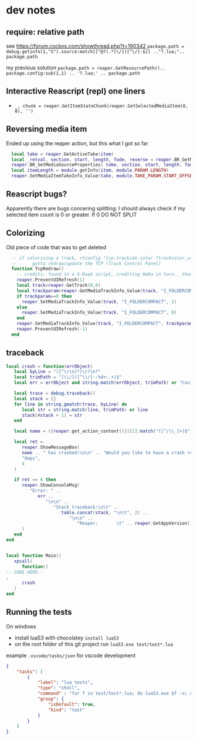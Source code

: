 # dev notes
## require: relative path
  see https://forum.cockos.com/showthread.php?t=190342
  `package.path = debug.getinfo(1,"S").source:match[[^@?(.*[\/])[^\/]-$]] .."?.lua;".. package.path`

  my previous solution
  `package.path = reaper.GetResourcePath().. package.config:sub(1,1) .. '?.lua;' .. package.path`

## Interactive Reascript (repl) one liners
 - `_, chunk = reaper.GetItemStateChunk(reaper.GetSelectedMediaItem(0, 0), '')`

## Reversing media item
  Ended up using the reaper action, but this what I got so far
  ``` lua
    local take = reaper.GetActiveTake(item)
    local _retval, section, start, length, fade, reverse = reaper.BR_GetMediaSourceProperties( take )
    reaper.BR_SetMediaSourceProperties( take, section, start, length, fade, not reverse )
    local itemLength = module.getInfo(item, module.PARAM.LENGTH)
    reaper.SetMediaItemTakeInfo_Value(take, module.TAKE_PARAM.START_OFFSET, itemLength)
  ```
## Reascript bugs?
  Apparently there are bugs concering splitting:
  I should always check if my selected item count is 0 or greater. If 0 DO NOT SPLIT

## Colorizing
  Old piece of code that was to get deleted
  ``` lua
    -- if colorizing a track, rtconfig "tcp.trackidx.color ?trackcolor_valid" does not work,
    -- 		gotta redraw/update the TCP (Track Control Panel)
    function TcpRedraw()
      -- credits: found in a X-Raym script, crediting HeDa in turn.. thanks both! :D
      reaper.PreventUIRefresh(1)
      local track=reaper.GetTrack(0,0)
      local trackparam=reaper.GetMediaTrackInfo_Value(track, "I_FOLDERCOMPACT")	
      if trackparam==0 then
        reaper.SetMediaTrackInfo_Value(track, "I_FOLDERCOMPACT", 1)
      else
        reaper.SetMediaTrackInfo_Value(track, "I_FOLDERCOMPACT", 0)
      end
      reaper.SetMediaTrackInfo_Value(track, "I_FOLDERCOMPACT", trackparam)
      reaper.PreventUIRefresh(-1)
    end
  ```

## traceback
``` lua
local crash = function(errObject)
   local byLine = "([^\r\n]*)\r?\n?"
   local trimPath = "[\\/]([^\\/]-:%d+:.+)$"
   local err = errObject and string.match(errObject, trimPath) or "Couldn't get error message."

   local trace = debug.traceback()
   local stack = {}
   for line in string.gmatch(trace, byLine) do
      local str = string.match(line, trimPath) or line
      stack[#stack + 1] = str
   end

   local name = ({reaper.get_action_context()})[2]:match("([^/\\_]+)$")

   local ret =
      reaper.ShowMessageBox(
      name .. " has crashed!\n\n" .. "Would you like to have a crash report printed " .. "to the Reaper console?",
      "Oops",
      4
   )

   if ret == 6 then
      reaper.ShowConsoleMsg(
         "Error: " ..
            err ..
               "\n\n" ..
                  "Stack traceback:\n\t" ..
                     table.concat(stack, "\n\t", 2) ..
                        "\n\n" ..
                           "Reaper:       \t" .. reaper.GetAppVersion() .. "\n" .. "Platform:     \t" .. reaper.GetOS()
      )
   end
end


local function Main()
   xpcall(
      function()
-- CODE HERE--
,
      crash
   )
end
```

## Running the tests
On windows
- install lua53 with chocolatey `install lua53`
- on the root folder of this git project run `lua53.exe test/test*.lua`

example `.vscode/tasks/json` for vscode development
``` json
{
    "tasks": [
        {
            "label": "lua tests",
            "type": "shell",
            "command" : "for f in test/test*.lua; do lua53.exe $f -v; done",
            "group": {
                "isDefault": true,
                "kind": "test"
            }
        }
    ]
}
```